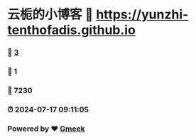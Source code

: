 # 云栀的小博客 :link: https://yunzhi-tenthofadis.github.io 
### :page_facing_up: [3](https://yunzhi-tenthofadis.github.io/tag.html) 
### :speech_balloon: 1 
### :hibiscus: 7230 
### :alarm_clock: 2024-07-17 09:11:05 
### Powered by :heart: [Gmeek](https://github.com/Meekdai/Gmeek)
